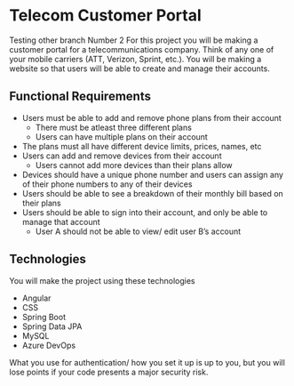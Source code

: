 # Telecom Customer Portal

Testing other branch Number 2
For this project you will be making a customer portal for a telecommunications company. Think of any one of your mobile carriers (ATT, Verizon, Sprint, etc.). You will be making a website so that users will be able to create and manage their accounts.

## Functional Requirements

- Users must be able to add and remove phone plans from their account
  - There must be atleast three different plans
  - Users can have multiple plans on their account
- The plans must all have different device limits, prices, names, etc
- Users can add and remove devices from their account
  - Users cannot add more devices than their plans allow
- Devices should have a unique phone number and users can assign any of their phone numbers to any of their devices
- Users should be able to see a breakdown of their monthly bill based on their plans
- Users should be able to sign into their account, and only be able to manage that account
  - User A should not be able to view/ edit user B’s account

## Technologies

You will make the project using these technologies

- Angular
- CSS
- Spring Boot
- Spring Data JPA
- MySQL
- Azure DevOps

What you use for authentication/ how you set it up is up to you, but you will lose points if your code presents a major security risk.

